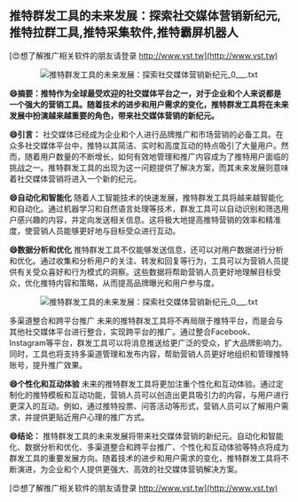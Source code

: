 ## **推特群发工具的未来发展：探索社交媒体营销新纪元,推特拉群工具,推特采集软件,推特霸屏机器人**

[😍想了解推广相关软件的朋友请登录 http://www.vst.tw](http://www.vst.tw)

 <center><img src="https://vst.tw/MP4/tuiguang/png/2.png" alt="推特群发工具的未来发展：探索社交媒体营销新纪元_0___.txt"></center>

**😄摘要：推特作为全球最受欢迎的社交媒体平台之一，对于企业和个人来说都是一个强大的营销工具。随着技术的进步和用户需求的变化，推特群发工具将在未来发展中扮演越来越重要的角色，带来社交媒体营销的新纪元。**

**😄引言：**
社交媒体已经成为企业和个人进行品牌推广和市场营销的必备工具。在众多社交媒体平台中，推特以其简洁、实时和高度互动的特点吸引了大量用户。然而，随着用户数量的不断增长，如何有效地管理和推广内容成为了推特用户面临的挑战之一。推特群发工具的出现为这一问题提供了解决方案，而其未来发展则意味着社交媒体营销将进入一个新的纪元。

**😄自动化和智能化**
随着人工智能技术的快速发展，推特群发工具将越来越智能化和自动化。通过机器学习和自然语言处理等技术，群发工具可以自动识别和筛选用户感兴趣的内容，并定向发送相关信息。这将极大地提高推特营销的效率和精准度，使营销人员能够更好地与目标受众进行互动。

**😄数据分析和优化**
推特群发工具不仅能够发送信息，还可以对用户数据进行分析和优化。通过收集和分析用户的关注、转发和回复等行为，工具可以为营销人员提供有关受众喜好和行为模式的洞察。这些数据将帮助营销人员更好地理解目标受众，优化推特内容和策略，从而提高品牌曝光和用户参与度。

 <center><img src="https://vst.tw/MP4/tuiguang/png/7.png" alt="推特群发工具的未来发展：探索社交媒体营销新纪元_0___.txt"></center>

多渠道整合和跨平台推广
未来的推特群发工具将不再局限于推特平台，而是会与其他社交媒体平台进行整合，实现跨平台的推广。通过整合Facebook、Instagram等平台，群发工具可以将消息推送给更广泛的受众，扩大品牌影响力。同时，工具也将支持多渠道管理和发布内容，帮助营销人员更好地组织和管理推特账号，提升推广效果。

**😄个性化和互动体验**
未来的推特群发工具将更加注重个性化和互动体验。通过定制化的推特模板和互动功能，营销人员可以创造出更具吸引力的内容，与用户进行更深入的互动。例如，通过推特投票、问答活动等形式，营销人员可以了解用户需求，并提供更贴近用户心理的推广方式。

**😄结论：**
推特群发工具的未来发展将带来社交媒体营销的新纪元。自动化和智能化、数据分析和优化、多渠道整合和跨平台推广、个性化和互动体验等特点将成为群发工具的重要发展方向。随着技术的进步和用户需求的变化，推特群发工具将不断演进，为企业和个人提供更强大、高效的社交媒体营销解决方案。

[😍想了解推广相关软件的朋友请登录 http://www.vst.tw](http://www.vst.tw)



